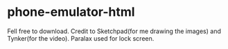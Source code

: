# phone-emulator-html
Fell free to download. Credit to Sketchpad(for me drawing the images) and Tynker(for the video). Paralax used for lock screen.
